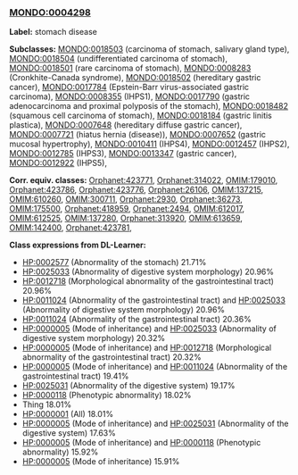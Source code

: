 
### [MONDO:0004298](http://purl.obolibrary.org/obo/MONDO_0004298)
**Label:** stomach disease

**Subclasses:** [MONDO:0018503](http://purl.obolibrary.org/obo/MONDO_0018503) (carcinoma of stomach, salivary gland type), [MONDO:0018504](http://purl.obolibrary.org/obo/MONDO_0018504) (undifferentiated carcinoma of stomach), [MONDO:0018501](http://purl.obolibrary.org/obo/MONDO_0018501) (rare carcinoma of stomach), [MONDO:0008283](http://purl.obolibrary.org/obo/MONDO_0008283) (Cronkhite-Canada syndrome), [MONDO:0018502](http://purl.obolibrary.org/obo/MONDO_0018502) (hereditary gastric cancer), [MONDO:0017784](http://purl.obolibrary.org/obo/MONDO_0017784) (Epstein-Barr virus-associated gastric carcinoma), [MONDO:0008355](http://purl.obolibrary.org/obo/MONDO_0008355) (IHPS1), [MONDO:0017790](http://purl.obolibrary.org/obo/MONDO_0017790) (gastric adenocarcinoma and proximal polyposis of the stomach), [MONDO:0018482](http://purl.obolibrary.org/obo/MONDO_0018482) (squamous cell carcinoma of stomach), [MONDO:0018184](http://purl.obolibrary.org/obo/MONDO_0018184) (gastric linitis plastica), [MONDO:0007648](http://purl.obolibrary.org/obo/MONDO_0007648) (hereditary diffuse gastric cancer), [MONDO:0007721](http://purl.obolibrary.org/obo/MONDO_0007721) (hiatus hernia (disease)), [MONDO:0007652](http://purl.obolibrary.org/obo/MONDO_0007652) (gastric mucosal hypertrophy), [MONDO:0010411](http://purl.obolibrary.org/obo/MONDO_0010411) (IHPS4), [MONDO:0012457](http://purl.obolibrary.org/obo/MONDO_0012457) (IHPS2), [MONDO:0012785](http://purl.obolibrary.org/obo/MONDO_0012785) (IHPS3), [MONDO:0013347](http://purl.obolibrary.org/obo/MONDO_0013347) (gastric cancer), [MONDO:0012922](http://purl.obolibrary.org/obo/MONDO_0012922) (IHPS5), 

**Corr. equiv. classes:** [Orphanet:423771](http://www.orpha.net/ORDO/Orphanet_423771), [Orphanet:314022](http://www.orpha.net/ORDO/Orphanet_314022), [OMIM:179010](http://purl.obolibrary.org/obo/OMIM_179010), [Orphanet:423786](http://www.orpha.net/ORDO/Orphanet_423786), [Orphanet:423776](http://www.orpha.net/ORDO/Orphanet_423776), [Orphanet:26106](http://www.orpha.net/ORDO/Orphanet_26106), [OMIM:137215](http://purl.obolibrary.org/obo/OMIM_137215), [OMIM:610260](http://purl.obolibrary.org/obo/OMIM_610260), [OMIM:300711](http://purl.obolibrary.org/obo/OMIM_300711), [Orphanet:2930](http://www.orpha.net/ORDO/Orphanet_2930), [Orphanet:36273](http://www.orpha.net/ORDO/Orphanet_36273), [OMIM:175500](http://purl.obolibrary.org/obo/OMIM_175500), [Orphanet:418959](http://www.orpha.net/ORDO/Orphanet_418959), [Orphanet:2494](http://www.orpha.net/ORDO/Orphanet_2494), [OMIM:612017](http://purl.obolibrary.org/obo/OMIM_612017), [OMIM:612525](http://purl.obolibrary.org/obo/OMIM_612525), [OMIM:137280](http://purl.obolibrary.org/obo/OMIM_137280), [Orphanet:313920](http://www.orpha.net/ORDO/Orphanet_313920), [OMIM:613659](http://purl.obolibrary.org/obo/OMIM_613659), [OMIM:142400](http://purl.obolibrary.org/obo/OMIM_142400), [Orphanet:423781](http://www.orpha.net/ORDO/Orphanet_423781), 

**Class expressions from DL-Learner:**

- [HP:0002577](http://purl.obolibrary.org/obo/HP_0002577) (Abnormality of the stomach) 21.71%
- [HP:0025033](http://purl.obolibrary.org/obo/HP_0025033) (Abnormality of digestive system morphology) 20.96%
- [HP:0012718](http://purl.obolibrary.org/obo/HP_0012718) (Morphological abnormality of the gastrointestinal tract) 20.96%
- [HP:0011024](http://purl.obolibrary.org/obo/HP_0011024) (Abnormality of the gastrointestinal tract) and [HP:0025033](http://purl.obolibrary.org/obo/HP_0025033) (Abnormality of digestive system morphology) 20.96%
- [HP:0011024](http://purl.obolibrary.org/obo/HP_0011024) (Abnormality of the gastrointestinal tract) 20.36%
- [HP:0000005](http://purl.obolibrary.org/obo/HP_0000005) (Mode of inheritance) and [HP:0025033](http://purl.obolibrary.org/obo/HP_0025033) (Abnormality of digestive system morphology) 20.32%
- [HP:0000005](http://purl.obolibrary.org/obo/HP_0000005) (Mode of inheritance) and [HP:0012718](http://purl.obolibrary.org/obo/HP_0012718) (Morphological abnormality of the gastrointestinal tract) 20.32%
- [HP:0000005](http://purl.obolibrary.org/obo/HP_0000005) (Mode of inheritance) and [HP:0011024](http://purl.obolibrary.org/obo/HP_0011024) (Abnormality of the gastrointestinal tract) 19.41%
- [HP:0025031](http://purl.obolibrary.org/obo/HP_0025031) (Abnormality of the digestive system) 19.17%
- [HP:0000118](http://purl.obolibrary.org/obo/HP_0000118) (Phenotypic abnormality) 18.02%
- Thing 18.01%
- [HP:0000001](http://purl.obolibrary.org/obo/HP_0000001) (All) 18.01%
- [HP:0000005](http://purl.obolibrary.org/obo/HP_0000005) (Mode of inheritance) and [HP:0025031](http://purl.obolibrary.org/obo/HP_0025031) (Abnormality of the digestive system) 17.63%
- [HP:0000005](http://purl.obolibrary.org/obo/HP_0000005) (Mode of inheritance) and [HP:0000118](http://purl.obolibrary.org/obo/HP_0000118) (Phenotypic abnormality) 15.92%
- [HP:0000005](http://purl.obolibrary.org/obo/HP_0000005) (Mode of inheritance) 15.91%


